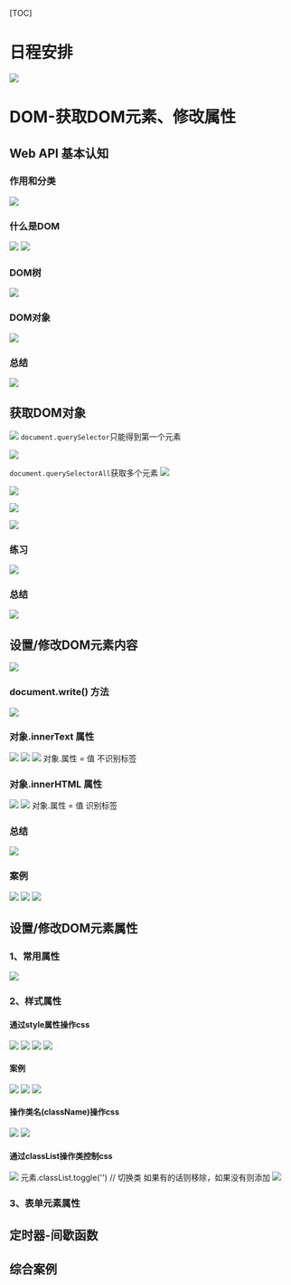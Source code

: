 [TOC]
# 日程安排
![](2022-09-14-16-26-06.png)
# DOM-获取DOM元素、修改属性
## Web API 基本认知
### 作用和分类
![](2022-09-14-16-48-07.png)
### 什么是DOM
![](2022-09-14-16-53-24.png)
![](2022-09-14-16-55-09.png)
### DOM树
![](2022-09-14-16-56-44.png)

### DOM对象
![](2022-09-14-17-10-42.png)
### 总结
![](2022-09-14-17-20-13.png)


## 获取DOM对象
![](2022-09-14-17-28-10.png)
`document.querySelector`只能得到第一个元素

![](2022-09-14-17-49-33.png)

`document.querySelectorAll`获取多个元素
![](2022-09-14-17-41-21.png)

![](2022-09-14-17-43-21.png)

![](2022-09-14-17-48-10.png)

![](2022-09-14-17-54-10.png)

### 练习
![](2022-09-14-17-53-34.png)
### 总结
![](2022-09-14-17-57-16.png)
## 设置/修改DOM元素内容
![](2022-09-15-10-23-15.png)
### document.write() 方法
![](2022-09-15-10-24-02.png)
### 对象.innerText 属性
![](2022-09-15-10-24-42.png)
![](2022-09-15-10-40-04.png)
![](2022-09-15-10-40-40.png)
对象.属性 = 值    不识别标签
### 对象.innerHTML 属性
![](2022-09-15-10-41-48.png)
![](2022-09-15-10-42-14.png)
对象.属性 = 值    识别标签
### 总结
![](2022-09-15-10-43-49.png)

### 案例
![](2022-09-15-11-01-04.png)
![](2022-09-15-11-08-49.png)
![](2022-09-15-11-00-40.png)
## 设置/修改DOM元素属性
### 1、常用属性
![](2022-09-15-11-10-50.png)
### 2、样式属性
#### 通过style属性操作css
![](2022-09-15-11-35-33.png)
![](2022-09-15-11-36-25.png)
![](2022-09-15-11-43-28.png)
![](2022-09-15-11-45-44.png)
#### 案例
![](2022-09-15-11-51-24.png)
![](2022-09-15-11-50-57.png)
![](2022-09-15-11-50-42.png)
#### 操作类名(className)操作css
![](2022-09-15-13-45-46.png)
![](2022-09-15-13-52-37.png)
#### 通过classList操作类控制css
![](2022-09-15-13-54-21.png)
元素.classList.toggle('')  // 切换类
如果有的话则移除，如果没有则添加
![](2022-09-15-14-09-12.png)
### 3、表单元素属性


## 定时器-间歇函数


## 综合案例


